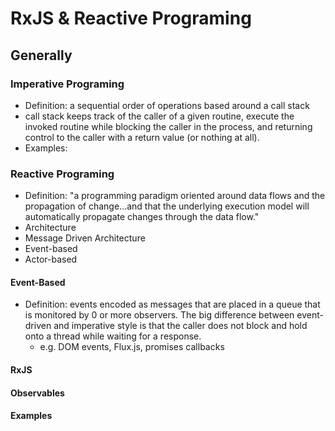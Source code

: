 # RxJS & Reactive Programing

## Generally


### Imperative Programing
- Definition: a sequential order of operations based around a call stack
 - call stack keeps track of the caller of a given routine, execute the invoked routine while blocking the caller in the process, and returning control to the caller with a return value (or nothing at all).
- Examples:

### Reactive Programing
- Definition: "a programming paradigm oriented around data flows and the propagation of change...and that the underlying execution model will automatically propagate changes through the data flow."
- Architecture
 - Message Driven Architecture
  - Event-based
  - Actor-based
  
#### Event-Based
- Definition: events encoded as messages that are placed in a queue that is monitored by 0 or more observers. The big difference between event-driven and imperative style is that the caller does not block and hold onto a thread while waiting for a response.
  - e.g. DOM events, Flux.js, promises callbacks

#### RxJS


#### Observables  

#### Examples
